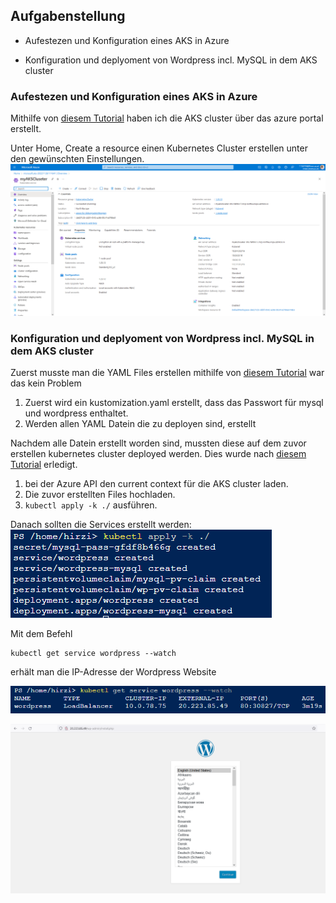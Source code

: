  ## Aufgabenstellung

- Aufestezen und Konfiguration eines AKS in Azure

- Konfiguration und deplyoment von Wordpress incl. MySQL in dem AKS cluster


 ### Aufestezen und Konfiguration eines AKS in Azure

Mithilfe von [diesem Tutorial](https://learn.microsoft.com/en-us/azure/aks/learn/quick-kubernetes-deploy-portal?tabs=azure-cli)
haben ich die AKS cluster über das azure portal erstellt. 

Unter Home, Create a resource einen Kubernetes Cluster erstellen unter den gewünschten Einstellungen.
![myAKSCluster](./pictures/myAKSCluster.png "myAKSCluster")

 ### Konfiguration und deplyoment von Wordpress incl. MySQL in dem AKS cluster

Zuerst musste man die YAML Files erstellen mithilfe von [diesem Tutorial](https://kubernetes.io/docs/tutorials/stateful-application/mysql-wordpress-persistent-volume/)
war das kein Problem

1. Zuerst wird ein kustomization.yaml erstellt, dass das Passwort  für mysql und wordpress enthaltet.
2. Werden allen YAML Datein die zu deployen sind, erstellt 

Nachdem alle Datein erstellt worden sind, mussten diese auf dem zuvor erstellen kubernetes cluster deployed werden.
Dies wurde nach [diesem Tutorial](https://learn.microsoft.com/en-us/azure/aks/tutorial-kubernetes-deploy-application?tabs=azure-cli) erledigt.

1. bei der Azure API den current context für die AKS cluster laden.
2. Die zuvor erstellten Files hochladen.
3. ```kubectl apply -k ./``` ausführen.

Danach sollten die Services erstellt werden:
![deploy](./pictures/deploy.png "deploy")

Mit dem Befehl 
```
kubectl get service wordpress --watch
``` 
erhält man die IP-Adresse der Wordpress Website

![wordpressIP](./pictures/wordpressIP.png  "wordpressIP")




![Wordpress](./pictures/Wordpress.png  "Wordpress")
